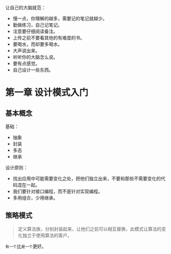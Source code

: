 让自己的大脑就范：

- 慢一点，你理解的越多，需要记的笔记就越少。
- 勤做练习，自己记笔记。
- 注意要仔细阅读备注。
- 上传之前不要看其他的有难度的书。
- 要喝水，而却要多喝水。
- 大声说出来。
- 听听你的大脑怎么说。
- 要有点感觉。
- 自己设计一些东西。



# 第一章 设计模式入门

## 基本概念

基础：

- 抽象
- 封装
- 多态
- 继承



设计原则：

- 找出应用中可能需要变化之处，把他们独立出来，不要和那些不需要变化的代码混在一起。
- 我们要针对接口编程，而不是针对实现编程。
- 多用组合，少用继承。



## 策略模式

> 定义算法族，分别封装起来，让他们之前可以相互替换，此模式让算法的变化独立于使用算法的客户。



`有一个`比`是一个`更好。